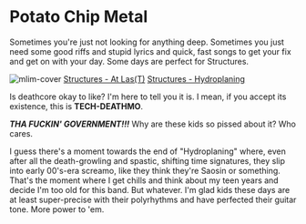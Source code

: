 # Potato Chip Metal

Sometimes you're just not looking for anything deep. Sometimes you just need some good riffs and stupid lyrics and quick, fast songs to get your fix and get on with your day. Some days are perfect for Structures.

![mlim-cover](1319197641_61vz9jyuf8l.jpg "What&#039;s your favorite arithmetic symbol?")
[Structures - At Las(T)](../static/mp3/01-structures-at_last.mp3)
[Structures - Hydroplaning](../static02-structures-hydroplaning.mp3)

Is deathcore okay to like? I'm here to tell you it is. I mean, if you accept its existence, this is **TECH-DEATHMO**.

_**THA FUCKIN' GOVERNMENT!!!**_ Why are these kids so pissed about it? Who cares.

I guess there's a moment towards the end of "Hydroplaning" where, even after all the death-growling and spastic, shifting time signatures, they slip into early 00's-era screamo, like they think they're Saosin or something. That's the moment where I get chills and think about my teen years and decide I'm too old for this band. But whatever. I'm glad kids these days are at least super-precise with their polyrhythms and have perfected their guitar tone. More power to 'em.
